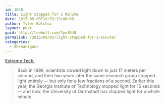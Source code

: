```yaml
---
id: 1040
title: Light Stopped for 1 Minute
date: 2015-09-03T18:53:19+00:00
author: Tyler Bolchoz
layout: post
guid: http://teebolt.com/?p=1040
permalink: /2015/09/03/light-stopped-for-1-minute/
categories:
  - Shenanigans
---
```

[Extreme Tech:](http://www.extremetech.com/extreme/162289-light-stopped-completely-for-a-minute-inside-a-crystal-the-basis-of-quantum-memory#.VeKASumK8TJ.twitter)

> Back in 1999, scientists slowed light down to just 17 meters per second, and then two years later the same research group stopped light entirely — but only for a few fractions of a second. Earlier this year, the Georgia Institute of Technology stopped light for 16 seconds — and now, the University of Darmstadt has stopped light for a whole minute.